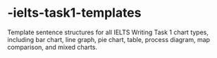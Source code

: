 # -ielts-task1-templates
Template sentence structures for all IELTS Writing Task 1 chart types, including bar chart, line graph, pie chart, table, process diagram, map comparison, and mixed charts.
